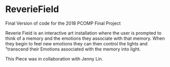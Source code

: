 # ReverieField
Final Version of code for the 2018 PCOMP Final Project

Reverie Field is an interactive art installation where the user is prompted to think of a memory and the emotions they associate with that memory. When they begin to feel new emotions they can then control the lights and "transcend their Emotions associated with the memory into light.

This Piece was in collaboration with Jenny Lin.

